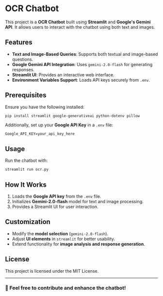 # OCR Chatbot

This project is a **OCR Chatbot** built using **Streamlit** and **Google's Gemini API**. It allows users to interact with the chatbot using both text and images.

## Features

- **Text and Image-Based Queries**: Supports both textual and image-based questions.
- **Google Gemini API Integration**: Uses `gemini-2.0-flash` for generating responses.
- **Streamlit UI**: Provides an interactive web interface.
- **Environment Variables Support**: Loads API keys securely from `.env`.

## Prerequisites

Ensure you have the following installed:

```bash
pip install streamlit google-generativeai python-dotenv pillow
```

Additionally, set up your **Google API Key** in a `.env` file:

```env
Google_API_KEY=your_api_key_here
```

## Usage

Run the chatbot with:

```bash
streamlit run ocr.py
```

## How It Works

1. Loads the **Google API key** from the `.env` file.
2. Initializes **Gemini-2.0-flash** model for text and image processing.
3. Provides a Streamlit UI for user interaction.

## Customization

- Modify the **model selection** (`gemini-2.0-flash`).
- Adjust **UI elements** in `streamlit` for better usability.
- Extend functionality for **image analysis and response generation**.

## License

This project is licensed under the MIT License.

---

### 🚀 Feel free to contribute and enhance the chatbot!
